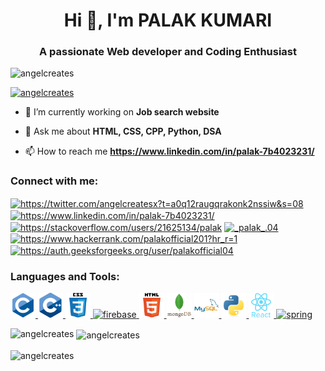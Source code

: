 <h1 align="center">Hi 👋, I'm PALAK KUMARI</h1>
<h3 align="center">A passionate Web developer and Coding Enthusiast</h3>

<p align="left"> <img src="https://komarev.com/ghpvc/?username=angelcreates&label=Profile%20views&color=0e75b6&style=flat" alt="angelcreates" /> </p>

<p align="left"> <a href="https://github.com/ryo-ma/github-profile-trophy"><img src="https://github-profile-trophy.vercel.app/?username=angelcreates" alt="angelcreates" /></a> </p>

- 🔭 I’m currently working on **Job search website**

- 💬 Ask me about **HTML, CSS, CPP, Python, DSA**

- 📫 How to reach me **https://www.linkedin.com/in/palak-7b4023231/**

<h3 align="left">Connect with me:</h3>
<p align="left">
<a href="https://twitter.com/https://twitter.com/angelcreatesx?t=a0q12raugqrakonk2nssiw&s=08" target="blank"><img align="center" src="https://raw.githubusercontent.com/rahuldkjain/github-profile-readme-generator/master/src/images/icons/Social/twitter.svg" alt="https://twitter.com/angelcreatesx?t=a0q12raugqrakonk2nssiw&s=08" height="30" width="40" /></a>
<a href="https://linkedin.com/in/https://www.linkedin.com/in/palak-7b4023231/" target="blank"><img align="center" src="https://raw.githubusercontent.com/rahuldkjain/github-profile-readme-generator/master/src/images/icons/Social/linked-in-alt.svg" alt="https://www.linkedin.com/in/palak-7b4023231/" height="30" width="40" /></a>
<a href="https://stackoverflow.com/users/https://stackoverflow.com/users/21625134/palak" target="blank"><img align="center" src="https://raw.githubusercontent.com/rahuldkjain/github-profile-readme-generator/master/src/images/icons/Social/stack-overflow.svg" alt="https://stackoverflow.com/users/21625134/palak" height="30" width="40" /></a>
<a href="https://instagram.com/_palak_.04" target="blank"><img align="center" src="https://raw.githubusercontent.com/rahuldkjain/github-profile-readme-generator/master/src/images/icons/Social/instagram.svg" alt="_palak_.04" height="30" width="40" /></a>
<a href="https://www.hackerrank.com/https://www.hackerrank.com/palakofficial201?hr_r=1" target="blank"><img align="center" src="https://raw.githubusercontent.com/rahuldkjain/github-profile-readme-generator/master/src/images/icons/Social/hackerrank.svg" alt="https://www.hackerrank.com/palakofficial201?hr_r=1" height="30" width="40" /></a>
<a href="https://auth.geeksforgeeks.org/user/https://auth.geeksforgeeks.org/user/palakofficial04" target="blank"><img align="center" src="https://raw.githubusercontent.com/rahuldkjain/github-profile-readme-generator/master/src/images/icons/Social/geeks-for-geeks.svg" alt="https://auth.geeksforgeeks.org/user/palakofficial04" height="30" width="40" /></a>
</p>

<h3 align="left">Languages and Tools:</h3>
<p align="left"> <a href="https://www.cprogramming.com/" target="_blank" rel="noreferrer"> <img src="https://raw.githubusercontent.com/devicons/devicon/master/icons/c/c-original.svg" alt="c" width="40" height="40"/> </a> <a href="https://www.w3schools.com/cpp/" target="_blank" rel="noreferrer"> <img src="https://raw.githubusercontent.com/devicons/devicon/master/icons/cplusplus/cplusplus-original.svg" alt="cplusplus" width="40" height="40"/> </a> <a href="https://www.w3schools.com/css/" target="_blank" rel="noreferrer"> <img src="https://raw.githubusercontent.com/devicons/devicon/master/icons/css3/css3-original-wordmark.svg" alt="css3" width="40" height="40"/> </a> <a href="https://firebase.google.com/" target="_blank" rel="noreferrer"> <img src="https://www.vectorlogo.zone/logos/firebase/firebase-icon.svg" alt="firebase" width="40" height="40"/> </a> <a href="https://www.w3.org/html/" target="_blank" rel="noreferrer"> <img src="https://raw.githubusercontent.com/devicons/devicon/master/icons/html5/html5-original-wordmark.svg" alt="html5" width="40" height="40"/> </a> <a href="https://www.mongodb.com/" target="_blank" rel="noreferrer"> <img src="https://raw.githubusercontent.com/devicons/devicon/master/icons/mongodb/mongodb-original-wordmark.svg" alt="mongodb" width="40" height="40"/> </a> <a href="https://www.mysql.com/" target="_blank" rel="noreferrer"> <img src="https://raw.githubusercontent.com/devicons/devicon/master/icons/mysql/mysql-original-wordmark.svg" alt="mysql" width="40" height="40"/> </a> <a href="https://www.python.org" target="_blank" rel="noreferrer"> <img src="https://raw.githubusercontent.com/devicons/devicon/master/icons/python/python-original.svg" alt="python" width="40" height="40"/> </a> <a href="https://reactjs.org/" target="_blank" rel="noreferrer"> <img src="https://raw.githubusercontent.com/devicons/devicon/master/icons/react/react-original-wordmark.svg" alt="react" width="40" height="40"/> </a> <a href="https://spring.io/" target="_blank" rel="noreferrer"> <img src="https://www.vectorlogo.zone/logos/springio/springio-icon.svg" alt="spring" width="40" height="40"/> </a> </p>

<p><img align="left" src="https://github-readme-stats.vercel.app/api/top-langs?username=angelcreates&show_icons=true&locale=en&layout=compact" alt="angelcreates" /></p>

<p>&nbsp;<img align="center" src="https://github-readme-stats.vercel.app/api?username=angelcreates&show_icons=true&locale=en" alt="angelcreates" /></p>

<p><img align="center" src="https://github-readme-streak-stats.herokuapp.com/?user=angelcreates&" alt="angelcreates" /></p>
